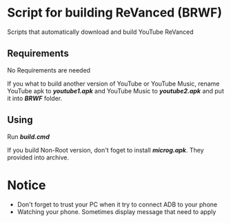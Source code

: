 # Script for building ReVanced (BRWF)
Scripts that automatically download and build YouTube ReVanced

## Requirements
No Requirements are needed

If you what to build another version of YouTube or YouTube Music, rename YouTube apk to ***youtube1.apk*** and YouTube Music to ***youtube2.apk*** and put it into ***BRWF*** folder.
## Using
Run ***build.cmd***

If you build Non-Root version, don't foget to install ***microg.apk***. They provided into archive.
# Notice
- Don't forget to trust your PC when it try to connect ADB to your phone
- Watching your phone. Sometimes display message that need to apply
